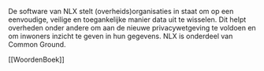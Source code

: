 De software van NLX stelt (overheids)organisaties in staat om op een eenvoudige, veilige en toegankelijke manier data uit te wisselen. Dit helpt overheden onder andere om aan de nieuwe privacywetgeving te voldoen en om inwoners inzicht te geven in hun gegevens. NLX is onderdeel van Common Ground.

[[WoordenBoek]]